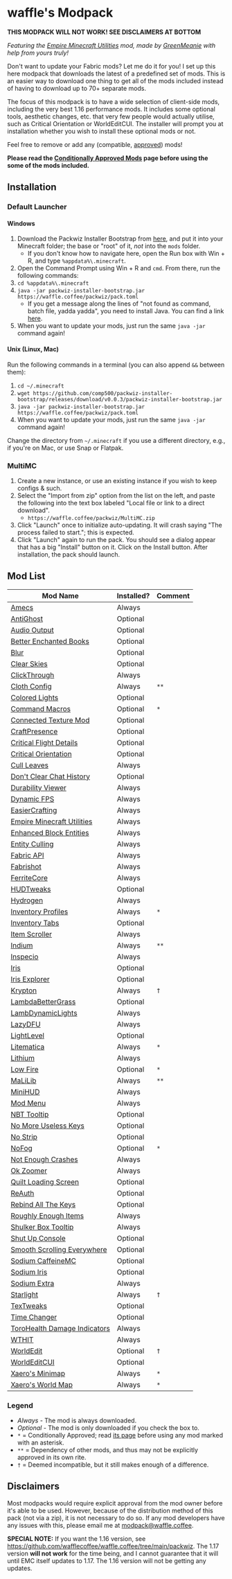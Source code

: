 # waffle's Modpack

**THIS MODPACK WILL NOT WORK! SEE DISCLAIMERS AT BOTTOM**

*Featuring the [Empire Minecraft Utilities](https://modrinth.com/mod/emcutils) mod, made by [GreenMeanie](https://u.emc.gs/GreenMeanie) with help from yours truly!*

Don't want to update your Fabric mods? Let me do it for you! I set up this here modpack that downloads the latest of a predefined set of mods. This is an easier way to download one thing to get all of the mods included instead of having to download up to 70+ separate mods.

The focus of this modpack is to have a wide selection of client-side mods, including the very best 1.16 performance mods. It includes some optional tools, aesthetic changes, etc. that very few people would actually utilise, such as Critical Orientation or WorldEditCUI. The installer will prompt you at installation whether you wish to install these optional mods or not.

Feel free to remove or add any (compatible, [approved](https://mods.emc.gs)) mods!

**Please read the [Conditionally Approved Mods](https://wiki.emc.gs/conditionally-approved-mods) page before using the some of the mods included.**

## Installation

### Default Launcher

#### Windows

1. Download the Packwiz Installer Bootstrap from [here](https://github.com/comp500/packwiz-installer-bootstrap/releases/download/v0.0.3/packwiz-installer-bootstrap.jar), and put it into your Minecraft folder; the base or "root" of it, *not* into the `mods` folder.
    * If you don't know how to navigate here, open the Run box with Win + R, and type `%appdata%\.minecraft`.
2. Open the Command Prompt using Win + R and `cmd`. From there, run the following commands:
3. `cd %appdata%\.minecraft`
4. `java -jar packwiz-installer-bootstrap.jar https://waffle.coffee/packwiz/pack.toml`
    * If you get a message along the lines of "not found as command, batch file, yadda yadda", you need to install Java. You can find a link [here](https://adoptopenjdk.net/?variant=openjdk16&jvmVariant=hotspot).
5. When you want to update your mods, just run the same `java -jar` command again!

#### Unix (Linux, Mac)

Run the following commands in a terminal (you can also append `&&` between them):
1. `cd ~/.minecraft`
2. `wget https://github.com/comp500/packwiz-installer-bootstrap/releases/download/v0.0.3/packwiz-installer-bootstrap.jar`
3. `java -jar packwiz-installer-bootstrap.jar https://waffle.coffee/packwiz/pack.toml`
4. When you want to update your mods, just run the same `java -jar` command again!

Change the directory from `~/.minecraft` if you use a different directory, e.g., if you're on Mac, or use Snap or Flatpak.

### MultiMC

1. Create a new instance, or use an existing instance if you wish to keep configs & such.
2. Select the "Import from zip" option from the list on the left, and paste the following into the text box labeled "Local file or link to a direct download".
    * `https://waffle.coffee/packwiz/MultiMC.zip`
3. Click "Launch" once to initialize auto-updating. It will crash saying "The process failed to start."; this is expected.
4. Click "Launch" again to run the pack. You should see a dialog appear that has a big "Install" button on it. Click on the Install button. After installation, the pack should launch.

## Mod List

| Mod Name                                                                                                   | Installed? | Comment |
|------------------------------------------------------------------------------------------------------------|------------|---------|
| [Amecs](https://www.curseforge.com/minecraft/mc-mods/amecs)                                                | Always     |         |
| [AntiGhost](https://modrinth.com/mod/Jw3Wx1KR)                                                             | Optional   |         |
| [Audio Output](https://curseforge.com/minecraft/mc-mods/audio-output)                                      | Optional   |         |
| [Better Enchanted Books](https://curseforge.com/minecraft/mc-mods/better-enchanted-books)                  | Optional   |         |
| [Blur](https://modrinth.com/mod/NK39zBp2)                                                                  | Optional   |         |
| [Clear Skies](https://curseforge.com/minecraft/mc-mods/clear-skies)                                        | Optional   |         |
| [ClickThrough](https://modrinth.com/mod/Z5b0cAlD)                                                          | Always     |         |
| [Cloth Config](https://curseforge.com/minecraft/mc-mods/cloth-config)                                      | Always     | `**`    |
| [Colored Lights](https://modrinth.com/mod/oDZufc9Z)                                                        | Optional   |         |
| [Command Macros](https://curseforge.com/minecraft/mc-mods/command-macros)                                  | Optional   | `*`     |
| [Connected Texture Mod](https://curseforge.com/minecraft/mc-mods/ctm-fabric)                               | Optional   |         |
| [CraftPresence](https://curseforge.com/minecraft/mc-mods/craftpresence)                                    | Optional   |         |
| [Critical Flight Details](https://curseforge.com/minecraft/mc-mods/critical-flight-details)                | Optional   |         |
| [Critical Orientation](https://curseforge.com/minecraft/mc-mods/critical-orientation)                      | Optional   |         |
| [Cull Leaves](https://modrinth.com/mod/GNxdLCoP)                                                           | Always     |         |
| [Don't Clear Chat History](https://curseforge.com/minecraft/mc-mods/dont-clear-chat-history)               | Optional   |         |
| [Durability Viewer](https://modrinth.com/mod/LTM1f0yY)                                                     | Always     |         |
| [Dynamic FPS](https://modrinth.com/mod/LQ3K71Q1)                                                           | Always     |         |
| [EasierCrafting](https://modrinth.com/mod/UylF21yz)                                                        | Always     |         |
| [Empire Minecraft Utilities](https://modrinth.com/mod/QYTT62S0)                                            | Always     |         |
| [Enhanced Block Entities](https://modrinth.com/mod/OVuFYfre)                                               | Always     |         |
| [Entity Culling](https://curseforge.com/minecraft/mc-mods/entityculling)                                   | Always     |         |
| [Fabric API](https://modrinth.com/mod/P7dR8mSH)                                                            | Always     |         |
| [Fabrishot](https://modrinth.com/mod/3qsfQtE9)                                                             | Always     |         |
| [FerriteCore](https://modrinth.com/mod/uXXizFIs)                                                           | Always     |         |
| [HUDTweaks](https://modrinth.com/mod/Ks4IAiYz)                                                             | Optional   |         |
| [Hydrogen](https://modrinth.com/mod/AZomiSrC)                                                              | Always     |         |
| [Inventory Profiles](https://curseforge.com/minecraft/mc-mods/inventory-profiles)                          | Always     | `*`     |
| [Inventory Tabs](https://www.curseforge.com/minecraft/mc-mods/inventory-tabs)                              | Optional   |         |
| [Item Scroller](https://curseforge.com/minecraft/mc-mods/item-scroller)                                    | Always     |         |
| [Indium](https://github.com/comp500/Indium)                                                                | Always     | `**`    |
| [Inspecio](https://modrinth.com/mod/a93H3mKU)                                                              | Always     |         |
| [Iris](https://github.com/IrisShaders/Iris)                                                                | Optional   |         |
| [Iris Explorer](https://modrinth.com/mod/cX5LI3lH)                                                         | Optional   |         |
| [Krypton](https://modrinth.com/mod/fQEb0iXm)                                                               | Always     | `†`     |
| [LambdaBetterGrass](https://modrinth.com/mod/2Uev7LdA)                                                     | Optional   |         |
| [LambDynamicLights](https://modrinth.com/mod/yBW8D80W)                                                     | Always     |         |
| [LazyDFU](https://modrinth.com/mod/hvFnDODi)                                                               | Always     |         |
| [LightLevel](https://www.curseforge.com/minecraft/mc-mods/lightlevel)                                      | Optional   |         |
| [Litematica](https://curseforge.com/minecraft/mc-mods/litematica)                                          | Always     | `*`     |
| [Lithium](https://modrinth.com/mod/gvQqBUqZ)                                                               | Always     |         |
| [Low Fire](https://modrinth.com/mod/Gou1gmGj)                                                              | Optional   | `*`     |
| [MaLiLib](https://curseforge.com/minecraft/mc-mods/malilib)                                                | Always     | `**`    |
| [MiniHUD](https://curseforge.com/minecraft/mc-mods/minihud)                                                | Always     |         |
| [Mod Menu](https://modrinth.com/mod/mOgUt4GM)                                                              | Always     |         |
| [NBT Tooltip](https://modrinth.com/mod/G0GDoyVf)                                                           | Optional   |         |
| [No More Useless Keys](https://modrinth.com/mod/YCcdA1Lp)                                                  | Optional   |         |
| [No Strip](https://modrinth.com/mod/3f1BdVqy)                                                              | Optional   |         |
| [NoFog](https://curseforge.com/minecraft/mc-mods/nofog)                                                    | Optional   | `*`     |
| [Not Enough Crashes](https://curseforge.com/minecraft/mc-mods/not-enough-crashes)                          | Always     |         |
| [Ok Zoomer](https://modrinth.com/mod/aXf2OSFU)                                                             | Always     |         |
| [Quilt Loading Screen](https://modrinth.com/mod/VPU6VYVP)                                                  | Optional   |         |
| [ReAuth](https://curseforge.com/minecraft/mc-mods/reauth-fabric)                                           | Optional   |         |
| [Rebind All The Keys](https://modrinth.com/mod/TpKqzzMu)                                                   | Optional   |         |
| [Roughly Enough Items](https://curseforge.com/minecraft/mc-mods/roughly-enough-items)                      | Always     |         |
| [Shulker Box Tooltip](https://curseforge.com/minecraft/mc-mods/shulkerboxtooltip)                          | Always     |         |
| [Shut Up Console](https://curseforge.com/minecraft/mc-mods/shut-up-console)                                | Optional   |         |
| [Smooth Scrolling Everywhere](https://curseforge.com/minecraft/mc-mods/smooth-scrolling-everywhere-fabric) | Optional   |         |
| [Sodium CaffeineMC](https://github.com/CaffeineMC/sodium-fabric)                                           | Optional   |         |
| [Sodium Iris](https://github.com/IrisShaders/sodium-fabric)                                                | Optional   |         |
| [Sodium Extra](https://modrinth.com/mod/PtjYWJkn)                                                          | Always     |         |
| [Starlight](https://github.com/Spottedleaf/Starlight)                                                      | Always     | `†`     |
| [TexTweaks](https://modrinth.com/mod/46IhRbc1)                                                             | Optional   |         |
| [Time Changer](https://modrinth.com/mod/1itdse3V)                                                          | Optional   |         |
| [ToroHealth Damage Indicators](https://curseforge.com/minecraft/mc-mods/torohealth-damage-indicators)      | Always     |         |
| [WTHIT](https://curseforge.com/minecraft/mc-mods/wthit)                                                    | Always     |         |
| [WorldEdit](https://curseforge.com/minecraft/mc-mods/worldedit)                                            | Optional   | `†`     |
| [WorldEditCUI](https://github.com/mikroskeem/WorldEditCUI)                                                 | Optional   |         |
| [Xaero's Minimap](https://curseforge.com/minecraft/mc-mods/xaeros-minimap)                                 | Always     | `*`     |
| [Xaero's World Map](https://curseforge.com/minecraft/mc-mods/xaeros-world-map)                             | Always     | `*`     |

### Legend
* *Always* - The mod is always downloaded.
* *Optional* - The mod is only downloaded if you check the box to.
* `*` = Conditionally Approved; read [its page](https://wiki.emc.gs/conditionally-approved-mods) before using any mod marked with an asterisk.
* `**` = Dependency of other mods, and thus may not be explicitly approved in its own rite.
* `†` = Deemed incompatible, but it still makes enough of a difference.

## Disclaimers

Most modpacks would require explicit approval from the mod owner before it's able to be used. However, because of the distribution method of this pack (not via a zip), it is not necessary to do so. If any mod developers have any issues with this, please email me at <modpack@waffle.coffee>.

**SPECIAL NOTE:** If you want the 1.16 version, see https://github.com/wafflecoffee/waffle.coffee/tree/main/packwiz. The 1.17 version **will not work** for the time being, and I cannot guarantee that it will until EMC itself updates to 1.17. The 1.16 version will not be getting any updates.